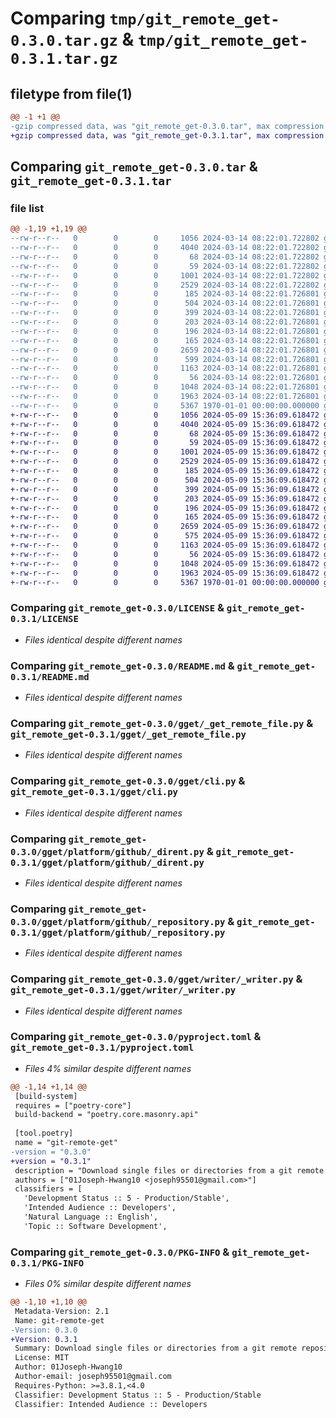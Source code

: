 # Comparing `tmp/git_remote_get-0.3.0.tar.gz` & `tmp/git_remote_get-0.3.1.tar.gz`

## filetype from file(1)

```diff
@@ -1 +1 @@
-gzip compressed data, was "git_remote_get-0.3.0.tar", max compression
+gzip compressed data, was "git_remote_get-0.3.1.tar", max compression
```

## Comparing `git_remote_get-0.3.0.tar` & `git_remote_get-0.3.1.tar`

### file list

```diff
@@ -1,19 +1,19 @@
--rw-r--r--   0        0        0     1056 2024-03-14 08:22:01.722802 git_remote_get-0.3.0/LICENSE
--rw-r--r--   0        0        0     4040 2024-03-14 08:22:01.722802 git_remote_get-0.3.0/README.md
--rw-r--r--   0        0        0       68 2024-03-14 08:22:01.722802 git_remote_get-0.3.0/gget/__init__.py
--rw-r--r--   0        0        0       59 2024-03-14 08:22:01.722802 git_remote_get-0.3.0/gget/__main__.py
--rw-r--r--   0        0        0     1001 2024-03-14 08:22:01.722802 git_remote_get-0.3.0/gget/_get_remote_file.py
--rw-r--r--   0        0        0     2529 2024-03-14 08:22:01.722802 git_remote_get-0.3.0/gget/cli.py
--rw-r--r--   0        0        0      185 2024-03-14 08:22:01.726801 git_remote_get-0.3.0/gget/platform/__init__.py
--rw-r--r--   0        0        0      504 2024-03-14 08:22:01.726801 git_remote_get-0.3.0/gget/platform/_dirent.py
--rw-r--r--   0        0        0      399 2024-03-14 08:22:01.726801 git_remote_get-0.3.0/gget/platform/_get_provider.py
--rw-r--r--   0        0        0      203 2024-03-14 08:22:01.726801 git_remote_get-0.3.0/gget/platform/_provider.py
--rw-r--r--   0        0        0      196 2024-03-14 08:22:01.726801 git_remote_get-0.3.0/gget/platform/_repository.py
--rw-r--r--   0        0        0      165 2024-03-14 08:22:01.726801 git_remote_get-0.3.0/gget/platform/github/__init__.py
--rw-r--r--   0        0        0     2659 2024-03-14 08:22:01.726801 git_remote_get-0.3.0/gget/platform/github/_dirent.py
--rw-r--r--   0        0        0      599 2024-03-14 08:22:01.726801 git_remote_get-0.3.0/gget/platform/github/_provider.py
--rw-r--r--   0        0        0     1163 2024-03-14 08:22:01.726801 git_remote_get-0.3.0/gget/platform/github/_repository.py
--rw-r--r--   0        0        0       56 2024-03-14 08:22:01.726801 git_remote_get-0.3.0/gget/writer/__init__.py
--rw-r--r--   0        0        0     1048 2024-03-14 08:22:01.726801 git_remote_get-0.3.0/gget/writer/_writer.py
--rw-r--r--   0        0        0     1963 2024-03-14 08:22:01.726801 git_remote_get-0.3.0/pyproject.toml
--rw-r--r--   0        0        0     5367 1970-01-01 00:00:00.000000 git_remote_get-0.3.0/PKG-INFO
+-rw-r--r--   0        0        0     1056 2024-05-09 15:36:09.618472 git_remote_get-0.3.1/LICENSE
+-rw-r--r--   0        0        0     4040 2024-05-09 15:36:09.618472 git_remote_get-0.3.1/README.md
+-rw-r--r--   0        0        0       68 2024-05-09 15:36:09.618472 git_remote_get-0.3.1/gget/__init__.py
+-rw-r--r--   0        0        0       59 2024-05-09 15:36:09.618472 git_remote_get-0.3.1/gget/__main__.py
+-rw-r--r--   0        0        0     1001 2024-05-09 15:36:09.618472 git_remote_get-0.3.1/gget/_get_remote_file.py
+-rw-r--r--   0        0        0     2529 2024-05-09 15:36:09.618472 git_remote_get-0.3.1/gget/cli.py
+-rw-r--r--   0        0        0      185 2024-05-09 15:36:09.618472 git_remote_get-0.3.1/gget/platform/__init__.py
+-rw-r--r--   0        0        0      504 2024-05-09 15:36:09.618472 git_remote_get-0.3.1/gget/platform/_dirent.py
+-rw-r--r--   0        0        0      399 2024-05-09 15:36:09.618472 git_remote_get-0.3.1/gget/platform/_get_provider.py
+-rw-r--r--   0        0        0      203 2024-05-09 15:36:09.618472 git_remote_get-0.3.1/gget/platform/_provider.py
+-rw-r--r--   0        0        0      196 2024-05-09 15:36:09.618472 git_remote_get-0.3.1/gget/platform/_repository.py
+-rw-r--r--   0        0        0      165 2024-05-09 15:36:09.618472 git_remote_get-0.3.1/gget/platform/github/__init__.py
+-rw-r--r--   0        0        0     2659 2024-05-09 15:36:09.618472 git_remote_get-0.3.1/gget/platform/github/_dirent.py
+-rw-r--r--   0        0        0      575 2024-05-09 15:36:09.618472 git_remote_get-0.3.1/gget/platform/github/_provider.py
+-rw-r--r--   0        0        0     1163 2024-05-09 15:36:09.618472 git_remote_get-0.3.1/gget/platform/github/_repository.py
+-rw-r--r--   0        0        0       56 2024-05-09 15:36:09.618472 git_remote_get-0.3.1/gget/writer/__init__.py
+-rw-r--r--   0        0        0     1048 2024-05-09 15:36:09.618472 git_remote_get-0.3.1/gget/writer/_writer.py
+-rw-r--r--   0        0        0     1963 2024-05-09 15:36:09.618472 git_remote_get-0.3.1/pyproject.toml
+-rw-r--r--   0        0        0     5367 1970-01-01 00:00:00.000000 git_remote_get-0.3.1/PKG-INFO
```

### Comparing `git_remote_get-0.3.0/LICENSE` & `git_remote_get-0.3.1/LICENSE`

 * *Files identical despite different names*

### Comparing `git_remote_get-0.3.0/README.md` & `git_remote_get-0.3.1/README.md`

 * *Files identical despite different names*

### Comparing `git_remote_get-0.3.0/gget/_get_remote_file.py` & `git_remote_get-0.3.1/gget/_get_remote_file.py`

 * *Files identical despite different names*

### Comparing `git_remote_get-0.3.0/gget/cli.py` & `git_remote_get-0.3.1/gget/cli.py`

 * *Files identical despite different names*

### Comparing `git_remote_get-0.3.0/gget/platform/github/_dirent.py` & `git_remote_get-0.3.1/gget/platform/github/_dirent.py`

 * *Files identical despite different names*

### Comparing `git_remote_get-0.3.0/gget/platform/github/_repository.py` & `git_remote_get-0.3.1/gget/platform/github/_repository.py`

 * *Files identical despite different names*

### Comparing `git_remote_get-0.3.0/gget/writer/_writer.py` & `git_remote_get-0.3.1/gget/writer/_writer.py`

 * *Files identical despite different names*

### Comparing `git_remote_get-0.3.0/pyproject.toml` & `git_remote_get-0.3.1/pyproject.toml`

 * *Files 4% similar despite different names*

```diff
@@ -1,14 +1,14 @@
 [build-system]
 requires = ["poetry-core"]
 build-backend = "poetry.core.masonry.api"
 
 [tool.poetry]
 name = "git-remote-get"
-version = "0.3.0"
+version = "0.3.1"
 description = "Download single files or directories from a git remote repository without cloning its entire contents."
 authors = ["01Joseph-Hwang10 <joseph95501@gmail.com>"]
 classifiers = [
   'Development Status :: 5 - Production/Stable',
   'Intended Audience :: Developers',
   'Natural Language :: English',
   'Topic :: Software Development',
```

### Comparing `git_remote_get-0.3.0/PKG-INFO` & `git_remote_get-0.3.1/PKG-INFO`

 * *Files 0% similar despite different names*

```diff
@@ -1,10 +1,10 @@
 Metadata-Version: 2.1
 Name: git-remote-get
-Version: 0.3.0
+Version: 0.3.1
 Summary: Download single files or directories from a git remote repository without cloning its entire contents.
 License: MIT
 Author: 01Joseph-Hwang10
 Author-email: joseph95501@gmail.com
 Requires-Python: >=3.8.1,<4.0
 Classifier: Development Status :: 5 - Production/Stable
 Classifier: Intended Audience :: Developers
```

